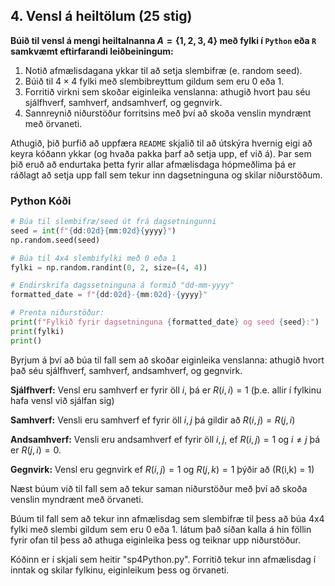 ## 4. Vensl á heiltölum (25 stig)

**Búið til vensl á mengi heiltalnanna $A = \{1, 2, 3, 4\}$ með fylki í `Python` eða `R` samkvæmt
eftirfarandi leiðbeiningum:**

1. Notið afmælisdagana ykkar til að setja slembifræ (e. random seed).
2. Búið til $4 \times 4$ fylki með slembibreyttum gildum sem eru 0 eða 1.
3. Forritið virkni sem skoðar eiginleika venslanna: athugið hvort þau
   séu sjálfhverf, samhverf, andsamhverf, og gegnvirk.
4. Sannreynið niðurstöður forritsins með því að skoða venslin myndrænt með örvaneti.

Athugið, þið þurfið að uppfæra `README` skjalið til að útskýra hvernig eigi að keyra kóðann ykkar
(og hvaða pakka þarf að setja upp, ef við á). Þar sem þið eruð að endurtaka þetta fyrir allar
afmælisdaga hópmeðlima þá er ráðlagt að setja upp fall sem tekur inn dagsetninguna og skilar
niðurstöðum.

### Python Kóði

```python
# Búa til slembifræ/seed út frá dagsetningunni
seed = int(f"{dd:02d}{mm:02d}{yyyy}")
np.random.seed(seed)

# Búa til 4x4 slembifylki með 0 eða 1
fylki = np.random.randint(0, 2, size=(4, 4))

# Endirskrifa dagssetninguna á formið "dd-mm-yyyy"
formatted_date = f"{dd:02d}-{mm:02d}-{yyyy}"

# Prenta niðurstöður:
print(f"Fylkið fyrir dagsetninguna {formatted_date} og seed {seed}:")
print(fylki)
print()
```

Byrjum á því að búa til fall sem að skoðar eiginleika venslanna: athugið hvort það séu sjálfhverf, samhverf, andsamhverf, og gegnvirk.

**Sjálfhverf:** Vensl eru samhverf er fyrir öll $i$, þá er $R(i,i) = 1$ (þ.e. allir í fylkinu hafa vensl við sjálfan sig)

**Samhverf:** Vensli eru samhverf ef fyrir öll $i,j$ þá gildir að $R(i,j) = R(j,i)$

**Andsamhverf:** Vensli eru andsamhverf ef fyrir öll $i,j$, ef $R(i,j) = 1$ og $i \neq j$ þá er $R(j,i) = 0$.

**Gegnvirk:** Vensl eru gegnvirk ef $R(i,j) = 1$ og $R(j,k) = 1$ þýðir að (R(i,k) = 1)

Næst búum við til fall sem að tekur saman niðurstöður með því að skoða venslin myndrænt með örvaneti.

Búum til fall sem að tekur inn afmælisdag sem slembifræ til þess að búa 4x4 fylki með slembi gildum sem eru 0 eða 1. látum það síðan kalla á hin föllin fyrir ofan til þess að athuga eiginleika þess og teiknar upp niðurstöður.

Kóðinn er í skjali sem heitir "sp4Python.py". Forritið tekur inn afmælisdag í inntak og skilar fylkinu, eiginleikum þess og örvaneti.